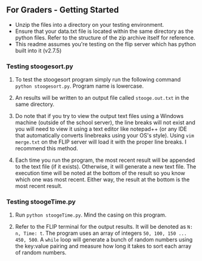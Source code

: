## For Graders - Getting Started
- Unzip the files into a directory on your testing environment.
- Ensure that your data.txt file is located within the same directory as the python files. Refer to the structure of the zip archive itself for reference.
- This readme assumes you're testing on the flip server which has python built into it (v2.7.5)

### Testing stoogesort.py
1) To test the stoogesort program simply run the following command `python stoogesort.py`. Program name is lowercase.

2) An results will be written to an output file called `stooge.out.txt` in the same directory.

3) Do note that if you try to view the output text files using a Windows machine (outside of the school server), the line breaks will not exist and you will
need to view it using a text editor like notepad++ (or any IDE that automatically converts linebreaks using your OS's style). Using `vim merge.txt` on the FLIP server will load it with the proper line breaks. I recommend this method.

4) Each time you run the program, the most recent result will be appended to the text file (if it exists). Otherwise, it will generate a new
text file. The execution time will be noted at the bottom of the result so you know which one was most recent. Either way, the result at the bottom is the most recent result.


### Testing stoogeTime.py
1. Run `python stoogeTime.py`. Mind the casing on this program.

2. Refer to the FLIP terminal for the output results. It will be denoted as `N: n, Time: t`. The program uses an array of integers `50, 100, 150 ... 450, 500`. 
A `while` loop will generate a bunch of random numbers using the key:value pairing and measure how long it takes to sort each array of random numbers.
